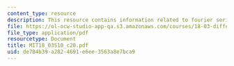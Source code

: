 ```yaml
---
content_type: resource
description: This resource contains information related to fourier series.
file: https://ol-ocw-studio-app-qa.s3.amazonaws.com/courses/18-03-differential-equations-spring-2010/de784b39a2824691e6ee3563a8e7bca9_MIT18_03S10_c20.pdf
file_type: application/pdf
resourcetype: Document
title: MIT18_03S10_c20.pdf
uid: de784b39-a282-4691-e6ee-3563a8e7bca9
---
```

